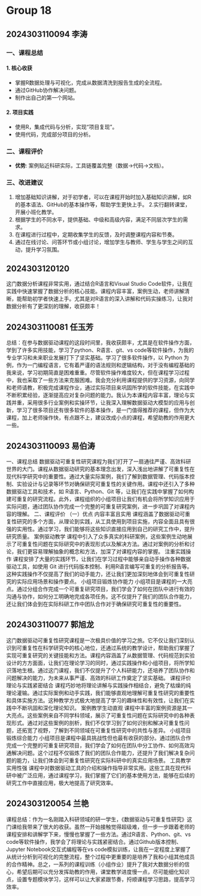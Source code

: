 # Group 18

## 2024303110094 李涛

### 一、课程总结

#### 1. 核心收获

- 掌握R数据处理与可视化，完成从数据清洗到报告生成的全流程。
- 通过GitHub协作解决问题。
- 制作出自己的第一个网站。

#### 2. 项目实践

- 使用R，集成代码与分析，实现“项目复现”。
- 使用代码，完成部分项目的分析。


### 二、课程评价

- **优势**: 案例贴近科研实际，工具链覆盖完整（数据→代码→文档）。


### 三、改进建议

1. 增加基础知识讲解，对于初学者，可以在课程开始时加入基础知识讲解，如R的基本语法、GitHub的基本操作等，帮助学生更快上手。
2.实行翻转课堂，开展小班化教学。
3. 根据学生的不同水平，提供基础、中级和高级内容，满足不同层次学生的需求。
4. 在课程进行过程中，定期收集学生的反馈，及时调整课程内容和节奏。
5. 通过在线讨论、问答环节或小组讨论，增加学生与教师、学生与学生之间的互动，提升学习氛围。

## 2024303120120

这门数据分析课程非常实用，通过结合R语言和Visual Studio Code软件，让我在实践中快速掌握了数据分析的核心技能。课程内容丰富，案例生动，老师讲解清晰，能帮助初学者快速上手。尤其是对R语言的深入讲解和代码实操练习，让我对数据分析有了更深刻的理解，收获颇丰！

## 2024303110081  任玉芳

总结：在参与数据驱动课程的这段时间里，我收获颇丰，尤其是在软件操作方面，学到了许多实用技能，学习了python、R语言、git、vs code等软件操作，为我的专业学习和未来职业发展打下了坚实基础。学习了很多软件操作，以 Python 为例，作为一门编程语言，它有着严谨的语法规则和逻辑结构，对于没有编程基础的我来说，学习初期简直是困难重重。尽管软件操作难度较大，但在课程学习过程中，我也采取了一些方法来克服困难。我会充分利用课程提供的学习资源，向同学和老师请教，积极完成课程作业，通过实际项目来巩固所学的软件技能，在实践中不断积累经验，逐渐提高应对复杂问题的能力。我认为本课程内容丰富，理论与实践并重，采用很多行业案例和实操环节，让我深入理解数据驱动大模型的应用与创新，学习了很多项目还有很多软件的基本操作，是一门值得推荐的课程，但作为大课程，加上老师操作快，有点跟不上，建议改成小点的课程，希望助教的作用更大一些。
## 2024303110093  易伯涛
一、课程总结
数据驱动可重复性研究课程为我们打开了一扇通往严谨、高效科研世界的大门。课程从数据驱动研究的基本理念出发，深入浅出地讲解了可重复性在现代科学研究中的重要性。通过大量实际案例，我们了解到数据管理、代码版本控制、实验设计与记录等环节对确保研究可重复性的关键作用。课程中还引入了多种数据驱动工具和技术，如 R语言、Python、Git 等，让我们在实践中掌握了如何构建可重复的研究流程。此外，课程组织的小组项目让我们有机会将所学知识应用于实际问题，通过团队协作完成一个完整的可重复研究案例，进一步巩固了对课程内容的理解。
二、课程评价
（一）优点
内容丰富且实用
课程涵盖了数据驱动可重复性研究的多个方面，从理论到实践，从工具使用到项目实施，内容全面且具有很强的实用性。通过学习，我们能够将这些知识直接应用到自己的研究工作中，提升研究质量。
案例驱动教学
课程中引入了众多真实的科研案例，这些案例生动地展示了可重复性问题在实际研究中的表现形式以及解决方法。通过对案例的分析和讨论，我们更容易理解抽象的概念和方法，加深了对课程内容的掌握。
注重实践操作
课程安排了大量的实践环节，让我们在学习过程中能够亲自动手操作各种数据驱动工具，如使用 Git 进行代码版本控制、利用R语言编写可重复的分析报告等。这种实践操作不仅提高了我们的动手能力，还让我们更加深刻地体会到可重复性研究的实际应用场景和操作要点。
小组项目锻炼协作能力
小组项目是课程的一大亮点。通过分组合作完成一个可重复研究项目，我们学会了如何在团队中进行有效的沟通与协作，如何分工明确地完成各项任务。这不仅提升了我们的团队合作能力，还让我们体会到在实际科研工作中团队合作对于确保研究可重复性的重要性。
## 2024303110077  郭旭龙
这门数据驱动可重复性研究课程是一次极具价值的学习之旅。它不仅让我们深刻认识到可重复性在科学研究中的核心地位，还通过系统的教学设计，帮助我们掌握了实现可重复研究的关键技能和方法。课程内容涵盖了从数据管理、代码规范到实验设计的方方面面，让我们在理论学习的同时，通过实践操作和小组项目，将所学知识落地生根。通过这门课程，我们不仅提升了个人科研能力，还培养了团队协作和问题解决的能力，为未来从事严谨、高效的科研工作奠定了坚实基础。
课程评价
理论与实践紧密结合
课程巧妙地将理论讲解与实践操作相结合，避免了枯燥的纯理论灌输。通过实际案例和动手实践，我们能够直观地理解可重复性研究的重要性和具体实施方法。这种教学方式极大地提高了学习的趣味性和有效性，让我们在实践中不断巩固和深化理论知识。
案例教学生动直观
课程中丰富的案例资源是其一大亮点。这些案例来自不同学科领域，展示了可重复性问题在实际研究中的各种表现形式。通过对这些案例的剖析，我们不仅学习到了如何识别和解决可重复性问题，还拓宽了视野，了解到不同领域在可重复性研究中的共性与差异。
小组项目锻炼综合能力
小组项目是课程中最具挑战性但也最有收获的部分。通过团队合作完成一个完整的可重复研究项目，我们学会了如何在团队中分工协作、如何高效沟通解决问题。这个过程不仅锻炼了我们的团队合作能力，还提升了我们解决复杂问题的能力，让我们体会到可重复性研究在实际科研中的真实应用场景。
工具教学实用性强
课程中对数据驱动工具的介绍和操作指导非常实用。这些工具在现代科研中被广泛应用，通过课程学习，我们掌握了它们的基本使用方法，能够在后续的研究工作中直接应用，极大地提高了研究效率。
## 2024303120054 兰艳
课程总结：作为一名刚踏入科研领域的研一学生，《数据驱动与可重复性研究》这门课给我带来了很大的收获。虽然一开始接触觉得超级难，但一步一步跟着老师的课程安排和讲解学下来，慢慢也掌握了一些方法。通过R语言、Python、git、vs code等软件操作，我学会了将理论与实践紧密结合。通过Github版本控制、Jupyter Notebook交互式编程等在vs code模拟训练，让我在一定程度上掌握了从统计分析到可视化的完整流程，整个过程中更重要的是培养了我和小组其他成员的合作精神。总之，一系列的课程训练（小组作业）提升了我对大数据分析的信心，希望后期可以充分发挥助教的作用，课堂教学进度慢一点，尽可能细化知识点，设置专题模块学习，这样可以让大家紧跟节奏，捋顺课程学习思路，提高学习效率。
